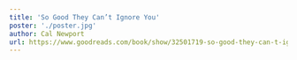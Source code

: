 ```yaml
---
title: 'So Good They Can’t Ignore You'
poster: './poster.jpg'
author: Cal Newport
url: https://www.goodreads.com/book/show/32501719-so-good-they-can-t-ignore-you
---
```


